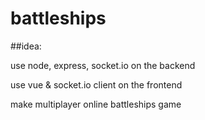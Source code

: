 # battleships

##idea:

use node, express, socket.io on the backend

use vue & socket.io client on the frontend

make multiplayer online battleships game 